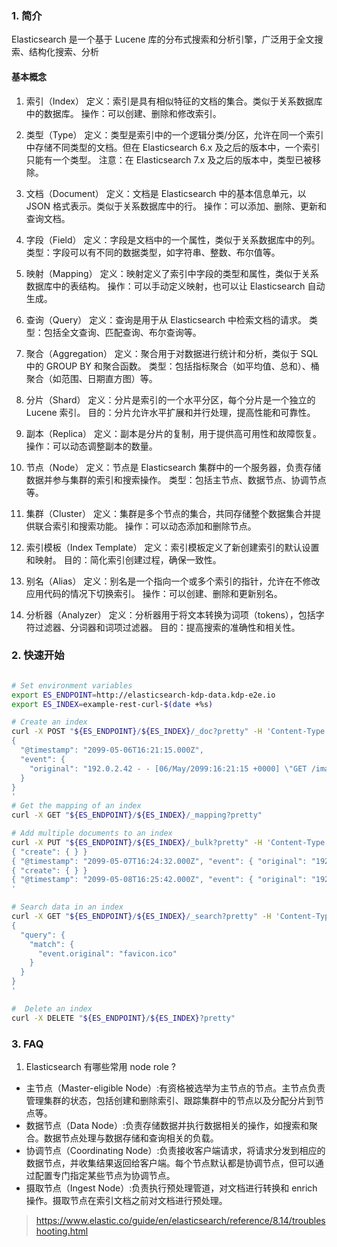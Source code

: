 ### 1. 简介

Elasticsearch 是一个基于 Lucene 库的分布式搜索和分析引擎，广泛用于全文搜索、结构化搜索、分析

#### 基本概念

1. 索引（Index）
定义：索引是具有相似特征的文档的集合。类似于关系数据库中的数据库。
操作：可以创建、删除和修改索引。

2. 类型（Type）
定义：类型是索引中的一个逻辑分类/分区，允许在同一个索引中存储不同类型的文档。但在 Elasticsearch 6.x 及之后的版本中，一个索引只能有一个类型。
注意：在 Elasticsearch 7.x 及之后的版本中，类型已被移除。

3. 文档（Document）
定义：文档是 Elasticsearch 中的基本信息单元，以 JSON 格式表示。类似于关系数据库中的行。
操作：可以添加、删除、更新和查询文档。

4. 字段（Field）
定义：字段是文档中的一个属性，类似于关系数据库中的列。
类型：字段可以有不同的数据类型，如字符串、整数、布尔值等。

5. 映射（Mapping）
定义：映射定义了索引中字段的类型和属性，类似于关系数据库中的表结构。
操作：可以手动定义映射，也可以让 Elasticsearch 自动生成。

6. 查询（Query）
定义：查询是用于从 Elasticsearch 中检索文档的请求。
类型：包括全文查询、匹配查询、布尔查询等。

7. 聚合（Aggregation）
定义：聚合用于对数据进行统计和分析，类似于 SQL 中的 GROUP BY 和聚合函数。
类型：包括指标聚合（如平均值、总和）、桶聚合（如范围、日期直方图）等。

8. 分片（Shard）
定义：分片是索引的一个水平分区，每个分片是一个独立的 Lucene 索引。
目的：分片允许水平扩展和并行处理，提高性能和可靠性。

9. 副本（Replica）
定义：副本是分片的复制，用于提供高可用性和故障恢复。
操作：可以动态调整副本的数量。

10. 节点（Node）
定义：节点是 Elasticsearch 集群中的一个服务器，负责存储数据并参与集群的索引和搜索操作。
类型：包括主节点、数据节点、协调节点等。

11. 集群（Cluster）
定义：集群是多个节点的集合，共同存储整个数据集合并提供联合索引和搜索功能。
操作：可以动态添加和删除节点。

12. 索引模板（Index Template）
定义：索引模板定义了新创建索引的默认设置和映射。
目的：简化索引创建过程，确保一致性。

13. 别名（Alias）
定义：别名是一个指向一个或多个索引的指针，允许在不修改应用代码的情况下切换索引。
操作：可以创建、删除和更新别名。

14. 分析器（Analyzer）
定义：分析器用于将文本转换为词项（tokens），包括字符过滤器、分词器和词项过滤器。
目的：提高搜索的准确性和相关性。


### 2. 快速开始

```bash

# Set environment variables
export ES_ENDPOINT=http://elasticsearch-kdp-data.kdp-e2e.io
export ES_INDEX=example-rest-curl-$(date +%s)

# Create an index
curl -X POST "${ES_ENDPOINT}/${ES_INDEX}/_doc?pretty" -H 'Content-Type: application/json' -d'
{
  "@timestamp": "2099-05-06T16:21:15.000Z",
  "event": {
    "original": "192.0.2.42 - - [06/May/2099:16:21:15 +0000] \"GET /images/bg.jpg HTTP/1.0\" 200 24736"
  }
}
'
# Get the mapping of an index
curl -X GET "${ES_ENDPOINT}/${ES_INDEX}/_mapping?pretty"

# Add multiple documents to an index
curl -X PUT "${ES_ENDPOINT}/${ES_INDEX}/_bulk?pretty" -H 'Content-Type: application/json' -d'
{ "create": { } }
{ "@timestamp": "2099-05-07T16:24:32.000Z", "event": { "original": "192.0.2.242 - - [07/May/2020:16:24:32 -0500] \"GET /images/hm_nbg.jpg HTTP/1.0\" 304 0" } }
{ "create": { } }
{ "@timestamp": "2099-05-08T16:25:42.000Z", "event": { "original": "192.0.2.255 - - [08/May/2099:16:25:42 +0000] \"GET /favicon.ico HTTP/1.0\" 200 3638" } }
'

# Search data in an index
curl -X GET "${ES_ENDPOINT}/${ES_INDEX}/_search?pretty" -H 'Content-Type: application/json' -d'
{
  "query": {
    "match": {
      "event.original": "favicon.ico"
    }
  }
}
'

#  Delete an index
curl -X DELETE "${ES_ENDPOINT}/${ES_INDEX}?pretty"

```



### 3. FAQ

1. Elasticsearch 有哪些常用 node role ?

- 主节点（Master-eligible Node）:有资格被选举为主节点的节点。主节点负责管理集群的状态，包括创建和删除索引、跟踪集群中的节点以及分配分片到节点等。
- 数据节点（Data Node）:负责存储数据并执行数据相关的操作，如搜索和聚合。数据节点处理与数据存储和查询相关的负载。
- 协调节点（Coordinating Node）:负责接收客户端请求，将请求分发到相应的数据节点，并收集结果返回给客户端。每个节点默认都是协调节点，但可以通过配置专门指定某些节点为协调节点。
- 摄取节点（Ingest Node）:负责执行预处理管道，对文档进行转换和 enrich 操作。摄取节点在索引文档之前对文档进行预处理。


> https://www.elastic.co/guide/en/elasticsearch/reference/8.14/troubleshooting.html



